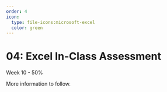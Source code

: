 ```yaml
---
order: 4
icon:
  type: file-icons:microsoft-excel
  color: green
---
```

# 04: Excel In-Class Assessment 

Week 10 - 50%

More information to follow.